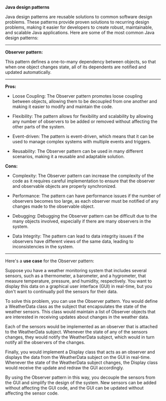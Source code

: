 **Java design patterns**

Java design patterns are reusable solutions to common software design problems. These patterns provide proven solutions to recurring design problems, making it easier for developers to create robust, maintainable, and scalable Java applications. Here are some of the most common Java design patterns:

___

**Observer pattern:** 

This pattern defines a one-to-many dependency between objects, so that when one object changes state, all of its dependents are notified and updated automatically.

___

**Pros:**

- Loose Coupling: The Observer pattern promotes loose coupling between objects, allowing them to be decoupled from one another and making it easier to modify and maintain the code.


- Flexibility: The pattern allows for flexibility and scalability by allowing any number of observers to be added or removed without affecting the other parts of the system.


- Event-driven: The pattern is event-driven, which means that it can be used to manage complex systems with multiple events and triggers.


- Reusability: The Observer pattern can be used in many different scenarios, making it a reusable and adaptable solution.


**Cons:**

- Complexity: The Observer pattern can increase the complexity of the code as it requires careful implementation to ensure that the observer and observable objects are properly synchronized.


- Performance: The pattern can have performance issues if the number of observers becomes too large, as each observer must be notified of any changes made to the observable object.


- Debugging: Debugging the Observer pattern can be difficult due to the many objects involved, especially if there are many observers in the system.


- Data Integrity: The pattern can lead to data integrity issues if the observers have different views of the same data, leading to inconsistencies in the system.


___

Here's a **use case** for the Observer pattern:

Suppose you have a weather monitoring system that includes several sensors, such as a thermometer, a barometer, and a hygrometer, that measure temperature, pressure, and humidity, respectively. You want to display this data on a graphical user interface (GUI) in real-time, but you don't want to continually poll the sensors for their data.

To solve this problem, you can use the Observer pattern. You would define a WeatherData class as the subject that encapsulates the state of the weather sensors. This class would maintain a list of Observer objects that are interested in receiving updates about changes in the weather data.

Each of the sensors would be implemented as an observer that is attached to the WeatherData subject. Whenever the state of any of the sensors changes, they would notify the WeatherData subject, which would in turn notify all the observers of the changes.

Finally, you would implement a Display class that acts as an observer and displays the data from the WeatherData subject on the GUI in real-time. Whenever the state of the WeatherData subject changes, the Display class would receive the update and redraw the GUI accordingly.

By using the Observer pattern in this way, you decouple the sensors from the GUI and simplify the design of the system. New sensors can be added without affecting the GUI code, and the GUI can be updated without affecting the sensor code.
